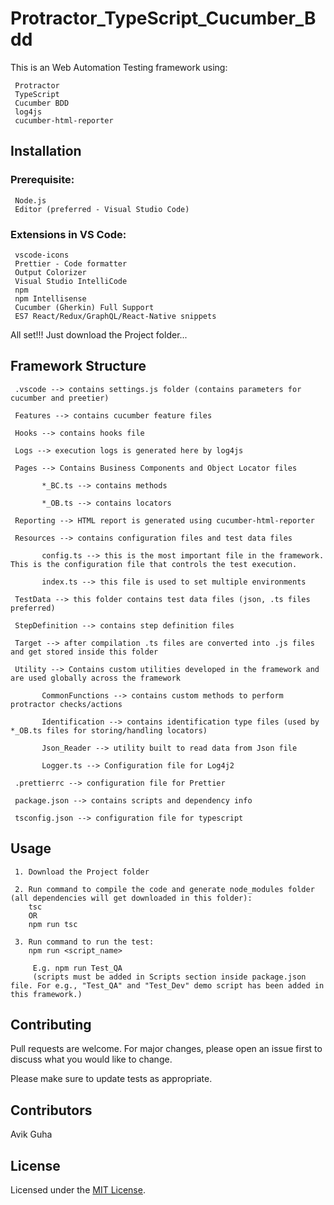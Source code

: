 # Protractor_TypeScript_Cucumber_Bdd

This is an Web Automation Testing framework using:

     Protractor
     TypeScript
     Cucumber BDD
     log4js
     cucumber-html-reporter

## Installation

### Prerequisite:

     Node.js
     Editor (preferred - Visual Studio Code)

### Extensions in VS Code:

     vscode-icons
     Prettier - Code formatter
     Output Colorizer
     Visual Studio IntelliCode
     npm
     npm Intellisense
     Cucumber (Gherkin) Full Support
     ES7 React/Redux/GraphQL/React-Native snippets

All set!!! Just download the Project folder...

## Framework Structure

     .vscode --> contains settings.js folder (contains parameters for cucumber and preetier)

     Features --> contains cucumber feature files

     Hooks --> contains hooks file

     Logs --> execution logs is generated here by log4js

     Pages --> Contains Business Components and Object Locator files

           *_BC.ts --> contains methods

           *_OB.ts --> contains locators

     Reporting --> HTML report is generated using cucumber-html-reporter

     Resources --> contains configuration files and test data files

           config.ts --> this is the most important file in the framework. This is the configuration file that controls the test execution.

           index.ts --> this file is used to set multiple environments

     TestData --> this folder contains test data files (json, .ts files preferred)

     StepDefinition --> contains step definition files

     Target --> after compilation .ts files are converted into .js files and get stored inside this folder

     Utility --> Contains custom utilities developed in the framework and are used globally across the framework

           CommonFunctions --> contains custom methods to perform protractor checks/actions

           Identification --> contains identification type files (used by *_OB.ts files for storing/handling locators)

           Json_Reader --> utility built to read data from Json file

           Logger.ts --> Configuration file for Log4j2

     .prettierrc --> configuration file for Prettier

     package.json --> contains scripts and dependency info

     tsconfig.json --> configuration file for typescript

## Usage

     1. Download the Project folder

     2. Run command to compile the code and generate node_modules folder (all dependencies will get downloaded in this folder):
        tsc
        OR
        npm run tsc

     3. Run command to run the test:
        npm run <script_name>

         E.g. npm run Test_QA
         (scripts must be added in Scripts section inside package.json file. For e.g., "Test_QA" and "Test_Dev" demo script has been added in this framework.)

## Contributing

   Pull requests are welcome. For major changes, please open an issue first to discuss what you would like to change.

   Please make sure to update tests as appropriate.

## Contributors

   Avik Guha

## License

   Licensed under the [MIT License](LICENSE).
